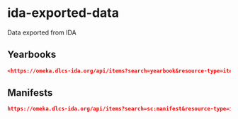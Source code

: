 # ida-exported-data
Data exported from IDA


## Yearbooks

```json
<https://omeka.dlcs-ida.org/api/items?search=yearbook&resource-type=item&sort_by=id&sort_order=asc&page=1>; rel="first", <https://omeka.dlcs-ida.org/api/items?search=yearbook&resource-type=item&sort_by=id&sort_order=asc&page=2>; rel="next", <https://omeka.dlcs-ida.org/api/items?search=yearbook&resource-type=item&sort_by=id&sort_order=asc&page=3>; rel="last"
```

## Manifests

```json
https://omeka.dlcs-ida.org/api/items?search=sc:manifest&resource-type=item
```